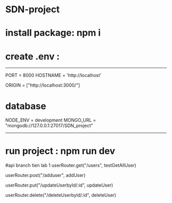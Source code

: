 ﻿# SDN-project

# install package: npm i

# create .env :

---

PORT = 8000
HOSTNAME = 'http://localhost'

ORIGIN = ["http://localhost:3000/"]

# database

NODE_ENV = development
MONGO_URL = "mongodb://127.0.0.1:27017/SDN_project"

---

# run project : npm run dev

#api branch tien lab 1
userRouter.get("/users", testGetAllUser)

userRouter.post("/adduser", addUser)

userRouter.put("/updateUserbyId/:id", updateUser)

userRouter.delete("/deleteUserbyId/:id", deleteUser)
